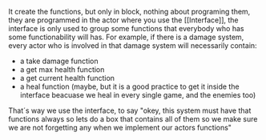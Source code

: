 It create the functions, but only in block, nothing about programing them, they are programmed in the actor where you use the [[Interface]], the interface is only used to group some functions that everybody who has some functionability will has. For example, if there is a damage system, every actor who is involved in that damage system will necessarily contain:
- a take damage function
- a get max health function
- a get current health function
- a heal function (maybe, but it is a good practice to get it inside the interface beacuase we heal in every single game, and the enemies too)

That´s way we use the interface, to say "okey, this system must have that functions always so lets do a box that contains all of them so we make sure we are not forgetting any when we implement our actors functions"
